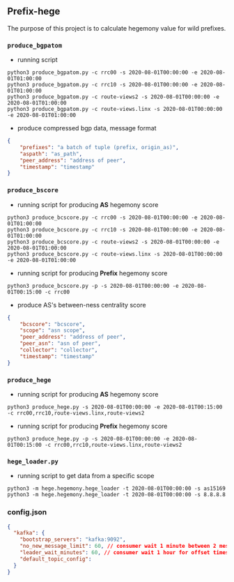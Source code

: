 ## Prefix-hege

The purpose of this project is to calculate hegemony value for wild prefixes.

### `produce_bgpatom`
- running script
```commandline
python3 produce_bgpatom.py -c rrc00 -s 2020-08-01T00:00:00 -e 2020-08-01T01:00:00
python3 produce_bgpatom.py -c rrc10 -s 2020-08-01T00:00:00 -e 2020-08-01T01:00:00
python3 produce_bgpatom.py -c route-views2 -s 2020-08-01T00:00:00 -e 2020-08-01T01:00:00
python3 produce_bgpatom.py -c route-views.linx -s 2020-08-01T00:00:00 -e 2020-08-01T01:00:00
```
- produce compressed bgp data, message format
```json
{
    "prefixes": "a batch of tuple (prefix, origin_as)",
    "aspath": "as_path",
    "peer_address": "address of peer",
    "timestamp": "timestamp"
}
```

###  `produce_bscore`
- running script for producing **AS** hegemony score
```commandline
python3 produce_bcscore.py -c rrc00 -s 2020-08-01T00:00:00 -e 2020-08-01T01:00:00
python3 produce_bcscore.py -c rrc10 -s 2020-08-01T00:00:00 -e 2020-08-01T01:00:00
python3 produce_bcscore.py -c route-views2 -s 2020-08-01T00:00:00 -e 2020-08-01T01:00:00
python3 produce_bcscore.py -c route-views.linx -s 2020-08-01T00:00:00 -e 2020-08-01T01:00:00
```
- running script for producing **Prefix** hegemony score
```commandline
python3 produce_bcscore.py -p -s 2020-08-01T00:00:00 -e 2020-08-01T00:15:00 -c rrc00
 ```
- produce AS's between-ness centrality score
```json
{
    "bcscore": "bcscore",
    "scope": "asn scope",
    "peer_address": "address of peer",
    "peer_asn": "asn of peer",
    "collector": "collector",
    "timestamp": "timestamp"
}
```

### `produce_hege`
- running script for producing **AS** hegemony score
```commandline
python3 produce_hege.py -s 2020-08-01T00:00:00 -e 2020-08-01T00:15:00 -c rrc00,rrc10,route-views.linx,route-views2
 ```
- running script for producing **Prefix** hegemony score
```commandline
python3 produce_hege.py -p -s 2020-08-01T00:00:00 -e 2020-08-01T00:15:00 -c rrc00,rrc10,route-views.linx,route-views2
 ```

### `hege_loader.py`
- running script to get data from a specific scope
```commandline
python3 -m hege.hegemony.hege_loader -t 2020-08-01T00:00:00 -s as15169
python3 -m hege.hegemony.hege_loader -t 2020-08-01T00:00:00 -s 8.8.8.8
```

### config.json
```json
{
  "kafka": {
    "bootstrap_servers": "kafka:9092",
    "no_new_message_limit": 60, // consumer wait 1 minute between 2 messages
    "leader_wait_minutes": 60, // consumer wait 1 hour for offset timestamp to be available 
    "default_topic_config": 
  }
}
```